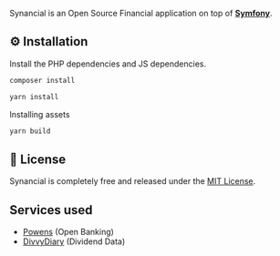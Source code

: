 Synancial is an Open Source Financial application on top of [**Symfony**](https://symfony.com).

⚙️ Installation
--------------
Install the PHP dependencies and JS dependencies.
```sh
composer install
```
```sh
yarn install
```
Installing assets
```sh
yarn build
```

📃 License
----------

Synancial is completely free and released under the [MIT License](https://github.com/pentiminax/synancial/blob/main/LICENCE).

Services used
--------------
- [Powens](https://www.powens.com) (Open Banking)
- [DivvyDiary](https://divvydiary.com) (Dividend Data)
